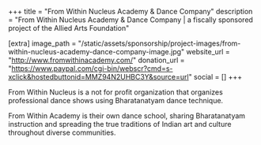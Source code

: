 +++
title = "From Within Nucleus Academy & Dance Company"
description = "From Within Nucleus Academy & Dance Company | a fiscally sponsored project of the Allied Arts Foundation"

[extra]
image_path = "/static/assets/sponsorship/project-images/from-within-nucleus-academy-dance-company-image.jpg"
website_url = "http://www.fromwithinacademy.com/"
donation_url = "https://www.paypal.com/cgi-bin/webscr?cmd=s-xclick&hostedbuttonid=MMZ94N2UHBC3Y&source=url"
social = []
+++

From Within Nucleus is a not for profit organization that organizes professional dance shows using Bharatanatyam dance technique.

From Within Academy is their own dance school, sharing Bharatanatyam instruction and spreading the true traditions of Indian art and culture throughout diverse communities.
